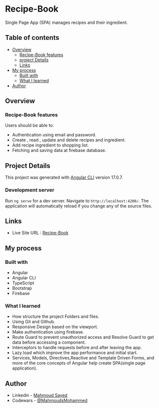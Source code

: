 # Recipe-Book

Single Page App (SPA) manages recipes and their ingredient.

## Table of contents

- [Overview](#overview)
  - [Recipe-Book features](#Recipe-Book-features)
  - [project Details](#Project-Details)
  - [Links](#links)
- [My process](#my-process)
  - [Built with](#built-with)
  - [What I learned](#what-i-learned)
- [Author](#author)

## Overview

### Recipe-Book features

Users should be able to:

- Authentication using email and password.
- Create , read , update and delete recipes and ingredient.
- Add recipe ingredient to shopping list.
- Fetching and saving data at firebase database.

## Project Details

This project was generated with [Angular CLI](https://github.com/angular/angular-cli) version 17.0.7.

### Development server

Run `ng serve` for a dev server. Navigate to `http://localhost:4200/`. The application will automatically reload if you change any of the source files.

## Links

- Live Site URL : [Recipe-Book](https://recipe-book-4a739.web.app)

## My process

### Built with

- Angular
- Angular CLI
- TypeScript
- Bootstrap
- Firebase

### What I learned

- How structure the project Folders and files.
- Using Git and Github.
- Responsive Design based on the viewport.
- Make authentication using firebase.
- Route Guard to prevent unauthorized access and Resolve Guard to get data before accessing a component.
- Interceptors to handle requests before and after leaving the app.
- Lazy load which improve the app performance and initial start.
- Services, Models, Directives,Reactive and Template Driven Forms, and more of the core concepts of Angular help create SPA(single page application).

## Author

- Linkedin - [Mahmoud Sayed](https://www.linkedin.com/in/mahmoud-sayed-b85536217/)
- Codewars - [@MahmoudsMohammed](https://www.codewars.com/users/MahmoudsMohammed)
